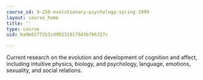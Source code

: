 ```yaml
---
course_id: 9-250-evolutionary-psychology-spring-1999
layout: course_home
title: ''
type: course
uid: ba9b8277251cd99231017943b706317c

---
```

Current research on the evolution and development of cognition and affect, including intuitive physics, biology, and psychology, language, emotions, sexuality, and social relations.
